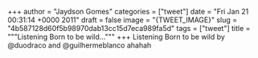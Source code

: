 
+++
author = "Jaydson Gomes"
categories = ["tweet"]
date = "Fri Jan 21 00:31:14 +0000 2011"
draft = false
image = "{TWEET_IMAGE}"
slug = "4b587128d60f5b98970dab13cc15d7eca989fa5d"
tags = ["tweet"]
title = """Listening Born to be wild..."""
+++
Listening Born to be wild by @duodraco and @guilhermeblanco ahahah
